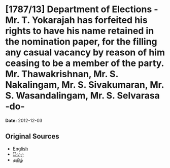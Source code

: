 # [1787/13] Department of Elections - Mr. T. Yokarajah has forfeited his rights to have his name retained in the nomination paper, for the filling any casual vacancy by reason of him ceasing to be a member of the party. Mr. Thawakrishnan, Mr. S. Nakalingam, Mr. S. Sivakumaran, Mr. S. Wasandalingam, Mr. S. Selvarasa -do-

**Date:** 2012-12-03

## Original Sources

- [English](https://documents.gov.lk/view/extra-gazettes/2012/12/1787-13_E.pdf)
- [සිංහල](https://documents.gov.lk/view/extra-gazettes/2012/12/1787-13_S.pdf)
- [தமிழ்](https://documents.gov.lk/view/extra-gazettes/2012/12/1787-13_T.pdf)
